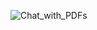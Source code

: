 ![Chat_with_PDFs](https://socialify.git.ci/p2kalita/Chat_with_PDFs/image?font=Inter&forks=1&issues=1&language=1&name=1&owner=1&pattern=Floating%20Cogs&pulls=1&stargazers=1&theme=Light)

